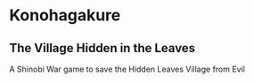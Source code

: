 # Konohagakure

## The Village Hidden in the Leaves

A Shinobi War game to save the Hidden Leaves Village from Evil